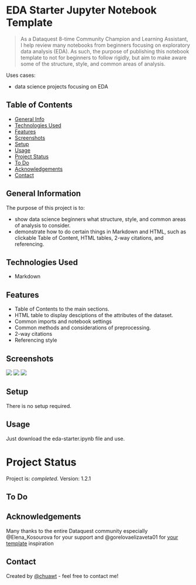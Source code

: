 # EDA Starter Jupyter Notebook Template
> As a Dataquest 8-time Community Champion and Learning Assistant, I help review many notebooks from beginners focusing on exploratory data analysis (EDA).
> As such, the purpose of publishing this notebook template to not for beginners to follow rigidly, but aim to make aware some of the structure, style, and common areas of analysis.  


Uses cases:
- data science projects focusing on EDA


## Table of Contents
* [General Info](#general-information)
* [Technologies Used](#technologies-used)
* [Features](#features)
* [Screenshots](#screenshots)
* [Setup](#setup)
* [Usage](#usage)
* [Project Status](#project-status)
* [To Do](#to-do)
* [Acknowledgements](#acknowledgements)
* [Contact](#contact)


## General Information
The purpose of this project is to:
- show data science beginners what structure, style, and common areas of analysis to consider. 
- demonstrate how to do certain things in Markdown and HTML, such as clickable Table of Content, HTML tables, 2-way citations, and referencing.


## Technologies Used
- Markdown


## Features
- Table of Contents to the main sections.
- HTML table to display desciptions of the attributes of the dataset.
- Common imports and notebook settings
- Common methods and considerations of preprocessing.
- 2-way citations
- Referencing style


## Screenshots
![](https://user-images.githubusercontent.com/25447529/226967831-ebb53e07-c9a7-4c65-8710-e372321d91e5.png)
![](https://user-images.githubusercontent.com/25447529/226967873-bf34ec76-21e2-4eb3-a2b0-e5c94956adb2.png)
![](https://user-images.githubusercontent.com/25447529/226967899-2d2bb170-0694-4319-895e-98d5a95bba68.png)


## Setup
There is no setup required.


## Usage
Just download the eda-starter.ipynb file and use.


# Project Status
Project is: _completed_.
Version: 1.2.1


## To Do


## Acknowledgements
Many thanks to the entire Dataquest community especially @Elena_Kosourova for your support and @gorelovaelizaveta01 for [your template](https://community.dataquest.io/t/template-for-jupyter-notebooks/567750) inspiration



## Contact
Created by [@chuawt](https://chuawt.github.io) - feel free to contact me!
